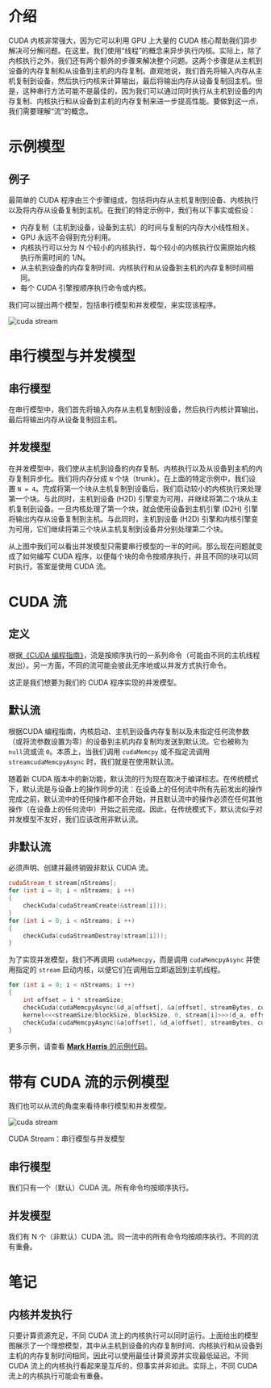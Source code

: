 # 介绍

CUDA 内核非常强大，因为它可以利用 GPU 上大量的 CUDA 核心帮助我们异步解决可分解问题。在这里，我们使用“线程”的概念来异步执行内核。实际上，除了内核执行之外，我们还有两个额外的步骤来解决整个问题。这两个步骤是从主机到设备的内存复制和从设备到主机的内存复制。直观地说，我们首先将输入内存从主机复制到设备，然后执行内核来计算输出，最后将输出内存从设备复制回主机。但是，这种串行方法可能不是最佳的，因为我们可以通过同时执行从主机到设备的内存复制、内核执行和从设备到主机的内存复制来进一步提高性能。要做到这一点，我们需要理解“流”的概念。

# 示例模型

## 例子

最简单的 CUDA 程序由三个步骤组成，包括将内存从主机复制到设备、内核执行以及将内存从设备复制到主机。在我们的特定示例中，我们有以下事实或假设：

* 内存复制（主机到设备，设备到主机）的时间与复制的内存大小线性相关。
* GPU 永远不会得到充分利用。
* 内核执行可以分为 N 个较小的内核执行，每个较小的内核执行仅需原始内核执行所需时间的 1/N。
* 从主机到设备的内存复制时间、内核执行和从设备到主机的内存复制时间相同。
* 每个 CUDA 引擎按顺序执行命令或内核。
    
我们可以提出两个模型，包括串行模型和并发模型，来实现该程序。

![cuda stream](../img/cuda-stream.png)


# 串行模型与并发模型

## 串行模型

在串行模型中，我们首先将输入内存从主机复制到设备，然后执行内核计算输出，最后将输出内存从设备复制回主机。

## 并发模型
    
在并发模型中，我们使从主机到设备的内存复制、内核执行以及从设备到主机的内存复制异步化。我们将内存分成 `N` 个块（trunk）。在上面的特定示例中，我们设置 `N = 4`。完成将第一个块从主机复制到设备后，我们启动较小的内核执行来处理第一个块。与此同时，主机到设备 (H2D) 引擎变为可用，并继续将第二个块从主机复制到设备。一旦内核处理了第一个块，就会使用设备到主机引擎 (D2H) 引擎将输出内存从设备复制到主机。与此同时，主机到设备 (H2D) 引擎和内核引擎变为可用，它们继续将第三个块从主机复制到设备并分别处理第二个块。

从上图中我们可以看出并发模型只需要串行模型的一半的时间。那么现在问题就变成了如何编写 CUDA 程序，以便每个块的命令按顺序执行，并且不同的块可以同时执行。答案是使用 CUDA 流。

# CUDA 流

## 定义

根据[《CUDA 编程指南》](https://docs.nvidia.com/cuda/cuda-c-programming-guide/index.html#streams)，流是按顺序执行的一系列命令（可能由不同的主机线程发出）。另一方面，不同的流可能会彼此无序地或以并发方式执行命令。

这正是我们想要为我们的 CUDA 程序实现的并发模型。

## 默认流

根据CUDA 编程指南，内核启动、主机到设备内存复制以及未指定任何流参数（或将流参数设置为零）的设备到主机内存复制均发送到默认流。它也被称为`null`流或流 `0`。本质上，当我们调用 `cudaMemcpy` 或不指定流调用 `streamcudaMemcpyAsync` 时，我们就是在使用默认流。

随着新 CUDA 版本中的新功能，默认流的行为现在取决于编译标志。在传统模式下，默认流是与设备上的操作同步的流：在设备上的任何流中所有先前发出的操作完成之前，默认流中的任何操作都不会开始，并且默认流中的操作必须在任何其他操作（在设备上的任何流中）开始之前完成。因此，在传统模式下，默认流似乎对并发模型不友好，我们应该改用非默认流。

## 非默认流

必须声明、创建并最终销毁非默认 CUDA 流。

```cpp
cudaStream_t stream[nStreams];
for (int i = 0; i < nStreams; i ++)
{
    checkCuda(cudaStreamCreate(&stream[i]));
}
for (int i = 0; i < nStreams; i ++)
{
    checkCuda(cudaStreamDestroy(stream[i]));
}
```

为了实现并发模型，我们不再调用 `cudaMemcpy`，而是调用 `cudaMemcpyAsync` 并使用指定的 `stream` 启动内核，以便它们在调用后立即返回到主机线程。

```cpp
for (int i = 0; i < nStreams; i ++)
{
    int offset = i * streamSize;
    checkCuda(cudaMemcpyAsync(&d_a[offset], &a[offset], streamBytes, cudaMemcpyHostToDevice, stream[i]));
    kernel<<<streamSize/blockSize, blockSize, 0, stream[i]>>>(d_a, offset);
    checkCuda(cudaMemcpyAsync(&a[offset], &d_a[offset], streamBytes, cudaMemcpyDeviceToHost, stream[i]));
}
```

更多示例，请查看 [**Mark Harris** 的示例代码](https://github.com/NVIDIA-developer-blog/code-samples/blob/master/series/cuda-cpp/overlap-data-transfers/async.cu)。

# 带有 CUDA 流的示例模型

我们也可以从流的角度来看待串行模型和并发模型。

![cuda stream](../img/cuda-stream-2.png)

CUDA Stream：串行模型与并发模型

## 串行模型

我们只有一个（默认）CUDA 流。所有命令均按顺序执行。

## 并发模型

我们有 N 个（非默认）CUDA 流。同一流中的所有命令均按顺序执行。不同的流有重叠。

# 笔记

## 内核并发执行

只要计算资源充足，不同 CUDA 流上的内核执行可以同时运行。上面给出的模型图展示了一个理想模型，其中从主机到设备的内存复制时间、内核执行和从设备到主机的内存复制时间相同，因此可以使用最佳计算资源并实现最低延迟。不同 CUDA 流上的内核执行看起来是互斥的，但事实并非如此。实际上，不同 CUDA 流上的内核执行可能会有重叠。